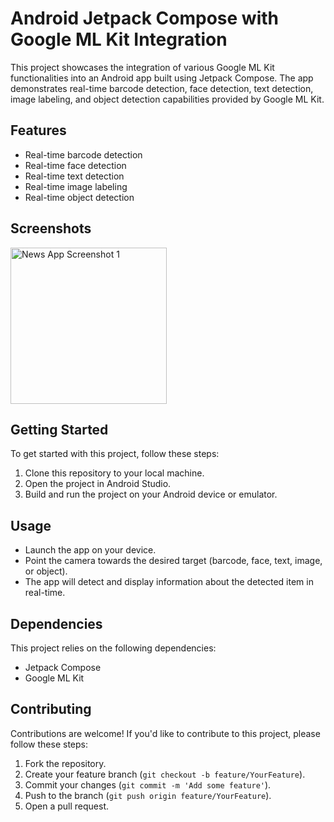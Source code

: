 # Android Jetpack Compose with Google ML Kit Integration

This project showcases the integration of various Google ML Kit functionalities into an Android app built using Jetpack Compose. The app demonstrates real-time barcode detection, face detection, text detection, image labeling, and object detection capabilities provided by Google ML Kit.

## Features
- Real-time barcode detection
- Real-time face detection
- Real-time text detection
- Real-time image labeling
- Real-time object detection

## Screenshots 
<img src="https://github.com/rockyhappy/AiWonderland/assets/115190222/6b2690c5-e1c7-4fa8-adc6-4ec3505fa13a" alt="News App Screenshot 1" width="250">


## Getting Started
To get started with this project, follow these steps:

1. Clone this repository to your local machine.
2. Open the project in Android Studio.
3. Build and run the project on your Android device or emulator.

## Usage
- Launch the app on your device.
- Point the camera towards the desired target (barcode, face, text, image, or object).
- The app will detect and display information about the detected item in real-time.

## Dependencies
This project relies on the following dependencies:
- Jetpack Compose
- Google ML Kit

## Contributing
Contributions are welcome! If you'd like to contribute to this project, please follow these steps:
1. Fork the repository.
2. Create your feature branch (`git checkout -b feature/YourFeature`).
3. Commit your changes (`git commit -m 'Add some feature'`).
4. Push to the branch (`git push origin feature/YourFeature`).
5. Open a pull request.

